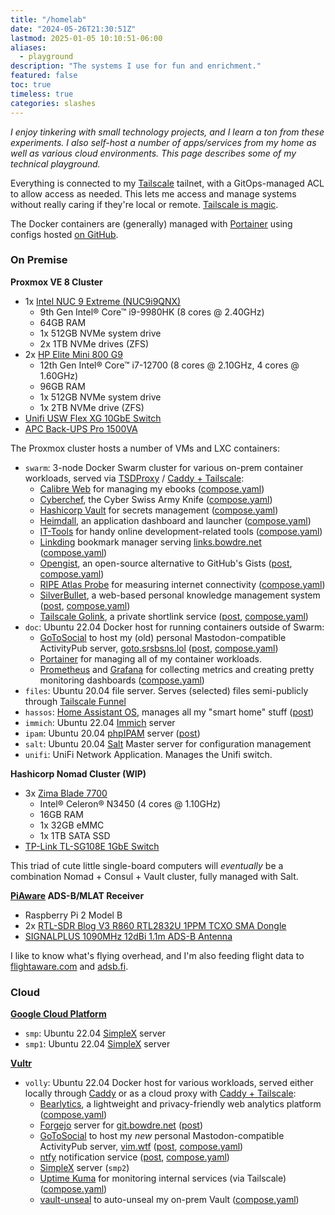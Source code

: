 ```yaml
---
title: "/homelab"
date: "2024-05-26T21:30:51Z"
lastmod: 2025-01-05 10:10:51-06:00
aliases:
  - playground
description: "The systems I use for fun and enrichment."
featured: false
toc: true
timeless: true
categories: slashes
---
```

*I enjoy tinkering with small technology projects, and I learn a ton from these experiments. I also self-host a number of apps/services from my home as well as various cloud environments. This page describes some of my technical playground.*

Everything is connected to my [Tailscale](https://tailscale.com) tailnet, with a GitOps-managed ACL to allow access as needed. This lets me access and manage systems without really caring if they're local or remote. [Tailscale is magic](/secure-networking-made-simple-with-tailscale/).

The Docker containers are (generally) managed with [Portainer](https://www.portainer.io/) using configs hosted [on GitHub](https://github.com/jbowdre/compositions).

### On Premise

**Proxmox VE 8 Cluster**
- 1x [Intel NUC 9 Extreme (NUC9i9QNX)](https://www.amazon.com/Intel-Extreme-NUC9i9QNX-Single-Model/dp/B0851JV4R8)
  - 9th Gen Intel® Core™ i9-9980HK (8 cores @ 2.40GHz)
  - 64GB RAM
  - 1x 512GB NVMe system drive
  - 2x 1TB NVMe drives (ZFS)
- 2x [HP Elite Mini 800 G9](https://www.hp.com/us-en/shop/pdp/hp-elite-mini-800-g9-desktop-pc-p-88u16ua-aba-1)
  - 12th Gen Intel® Core™ i7-12700 (8 cores @ 2.10GHz, 4 cores @ 1.60GHz)
  - 96GB RAM
  - 1x 512GB NVMe system drive
  - 1x 2TB NVMe drive (ZFS)
- [Unifi USW Flex XG 10GbE Switch](https://store.ui.com/us/en/collections/unifi-switching-utility-10-gbps-ethernet/products/unifi-flex-xg)
- [APC Back-UPS Pro 1500VA](https://www.apc.com/us/en/product/BR1500G/)

The Proxmox cluster hosts a number of VMs and LXC containers:
- `swarm`: 3-node Docker Swarm cluster for various on-prem container workloads, served via [TSDProxy](https://almeidapaulopt.github.io/tsdproxy/) / [Caddy + Tailscale](/caddy-tailscale-alternative-cloudflare-tunnel/):
  - [Calibre Web](https://github.com/janeczku/calibre-web) for managing my ebooks ([compose.yaml](https://github.com/jbowdre/compositions/blob/main/calibre/compose.yaml))
  - [Cyberchef](https://github.com/gchq/CyberChef), the Cyber Swiss Army Knife ([compose.yaml](https://github.com/jbowdre/compositions/blob/main/cyberchef/compose.yaml))
  - [Hashicorp Vault](https://www.vaultproject.io/) for secrets management ([compose.yaml](https://github.com/jbowdre/compositions/blob/main/vault/compose.yaml))
  - [Heimdall](https://github.com/linuxserver/Heimdall), an application dashboard and launcher ([compose.yaml](https://github.com/jbowdre/compositions/blob/main/heimdall/compose.yaml))
  - [IT-Tools](https://github.com/CorentinTh/it-tools) for handy online development-related tools ([compose.yaml](https://github.com/jbowdre/compositions/blob/main/it-tools/compose.yaml))
  - [Linkding](https://github.com/sissbruecker/linkding) bookmark manager serving [links.bowdre.net](https://links.bowdre.net/bookmarks/shared) ([compose.yaml](https://github.com/jbowdre/compositions/blob/main/linkding/compose.yaml))
  - [Opengist](https://github.com/thomiceli/opengist), an open-source alternative to GitHub's Gists ([post](https://srsbsns.lol/opening-up-opengist/), [compose.yaml](https://github.com/jbowdre/compositions/blob/main/opengist/compose.yaml))
  - [RIPE Atlas Probe](https://www.ripe.net/analyse/internet-measurements/ripe-atlas/) for measuring internet connectivity ([compose.yaml](https://github.com/jbowdre/compositions/blob/main/ripe-atlas/compose.yaml))
  - [SilverBullet](https://silverbullet.md), a web-based personal knowledge management system ([post](/publish-silverbullet-notes-quartz/), [compose.yaml](https://github.com/jbowdre/compositions/blob/main/silverbullet/compose.yaml))
  - [Tailscale Golink](https://github.com/tailscale/golink), a private shortlink service ([post](/tailscale-golink-private-shortlinks-tailnet/), [compose.yaml](https://github.com/jbowdre/compositions/blob/main/golink/compose.yaml))
- `doc`: Ubuntu 22.04 Docker host for running containers outside of Swarm:
  - [GoToSocial](https://gotosocial.org/) to host my (old) personal Mastodon-compatible ActivityPub server, [goto.srsbsns.lol](https://goto.srsbsns.lol) ([post](https://srsbsns.lol/going-to-gotosocial/), [compose.yaml](https://github.com/jbowdre/compositions/blob/main/gotosocial/compose.yaml))
  - [Portainer](https://www.portainer.io/) for managing all of my container workloads.
  - [Prometheus](https://github.com/prometheus/prometheus) and [Grafana](https://github.com/grafana/grafana) for collecting metrics and creating pretty monitoring dashboards ([compose.yaml](https://github.com/jbowdre/compositions/blob/main/promgraf/compose.yaml))
- `files`: Ubuntu 20.04 file server. Serves (selected) files semi-publicly through [Tailscale Funnel](/tailscale-ssh-serve-funnel/#tailscale-funnel)
- `hassos`: [Home Assistant OS](https://www.home-assistant.io/installation/), manages all my "smart home" stuff ([post](/automating-camera-notifications-home-assistant-ntfy/))
- `immich`: Ubuntu 22.04 [Immich](https://immich.app/) server
- `ipam`: Ubuntu 20.04 [phpIPAM](https://phpipam.net/) server ([post](/integrating-phpipam-with-vrealize-automation-8/#step-0-phpipam-installation-and-base-configuration))
- `salt`: Ubuntu 20.04 [Salt](https://saltproject.io/) Master server for configuration management
- `unifi`: UniFi Network Application. Manages the Unifi switch.

**Hashicorp Nomad Cluster (WIP)**
- 3x [Zima Blade 7700](https://shop.zimaboard.com/products/zimablade-single-board-server-for-cyber-native)
  - Intel® Celeron® N3450 (4 cores @ 1.10GHz)
  - 16GB RAM
  - 1x 32GB eMMC
  - 1x 1TB SATA SSD
- [TP-Link TL-SG108E 1GbE Switch](https://www.tp-link.com/us/home-networking/8-port-switch/tl-sg108e/)

This triad of cute little single-board computers will *eventually* be a combination Nomad + Consul + Vault cluster, fully managed with Salt.

**[PiAware](https://www.flightaware.com/adsb/piaware/build) ADS-B/MLAT Receiver**
- Raspberry Pi 2 Model B
- 2x [RTL-SDR Blog V3 R860 RTL2832U 1PPM TCXO SMA Dongle](https://www.amazon.com/gp/product/B0129EBDS2)
- [SIGNALPLUS 1090MHz 12dBi 1.1m ADS-B Antenna](https://www.amazon.com/gp/product/B08XYRMG3V/)

I like to know what's flying overhead, and I'm also feeding flight data to [flightaware.com](https://flightaware.com) and [adsb.fi](https://adsb.fi).

### Cloud

**[Google Cloud Platform](https://cloud.google.com/free/docs/free-cloud-features)**
- `smp`: Ubuntu 22.04 [SimpleX](/simplex/) server
- `smp1`: Ubuntu 22.04 [SimpleX](/simplex/) server

**[Vultr](https://www.vultr.com)**
- `volly`: Ubuntu 22.04 Docker host for various workloads, served either locally through [Caddy](https://caddyserver.com/) or as a cloud proxy with [Caddy + Tailscale](/caddy-tailscale-alternative-cloudflare-tunnel/):
  - [Bearlytics](https://github.com/hermanmartinus/bearlytics/), a lightweight and privacy-friendly web analytics platform ([compose.yaml](https://github.com/jbowdre/compositions/blob/main/bearlytics/compose.yaml))
  - [Forgejo](https://forgejo.org/) server for [git.bowdre.net](https://git.bowdre.net/explore/repos) ([post](/gitea-self-hosted-git-server/))
  - [GoToSocial](https://gotosocial.org/) to host my *new* personal Mastodon-compatible ActivityPub server, [vim.wtf](https://vim.wtf) ([post](https://srsbsns.lol/going-to-gotosocial/), [compose.yaml](https://github.com/jbowdre/compositions/blob/main/gotosocial-vimwtf/compose.yaml))
  - [ntfy](https://ntfy.sh/) notification service ([post](/easy-push-notifications-with-ntfy/), [compose.yaml](https://github.com/jbowdre/compositions/blob/main/ntfy/compose.yaml))
  - [SimpleX](/simplex/) server (`smp2`)
  - [Uptime Kuma](https://github.com/louislam/uptime-kuma) for monitoring internal services (via Tailscale) ([compose.yaml](https://github.com/jbowdre/compositions/blob/main/uptime/compose.yaml))
  - [vault-unseal](https://github.com/lrstanley/vault-unseal) to auto-unseal my on-prem Vault ([compose.yaml](https://github.com/jbowdre/compositions/blob/main/vault-unseal/compose.yaml))
